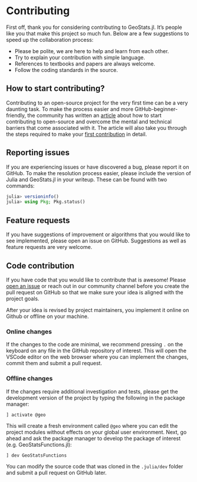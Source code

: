 # Contributing

First off, thank you for considering contributing to GeoStats.jl.
It’s people like you that make this project so much fun.
Below are a few suggestions to speed up the collaboration process:

- Please be polite, we are here to help and learn from each other.
- Try to explain your contribution with simple language.
- References to textbooks and papers are always welcome.
- Follow the coding standards in the source.

## How to start contributing?

Contributing to an open-source project for the very first time can be a very daunting task.
To make the process easier and more GitHub-beginner-friendly, the community has written
an [article](https://invenia.github.io/blog/2021/01/29/contribute-open-source) about how
to start contributing to open-source and overcome the mental and technical barriers that
come associated with it. The article will also take you through the steps required to make
your [first contribution](https://github.com/firstcontributions/first-contributions) in detail.

## Reporting issues

If you are experiencing issues or have discovered a bug, please
report it on GitHub. To make the resolution process easier, please
include the version of Julia and GeoStats.jl in your writeup.
These can be found with two commands:

```julia
julia> versioninfo()
julia> using Pkg; Pkg.status()
```

## Feature requests

If you have suggestions of improvement or algorithms that you would like
to see implemented, please open an issue on GitHub. Suggestions as well
as feature requests are very welcome.

## Code contribution

If you have code that you would like to contribute that is awesome!
Please [open an issue](https://github.com/JuliaEarth/GeoStats.jl/issues)
or reach out in our community channel before you create the pull request
on GitHub so that we make sure your idea is aligned with the project goals.

After your idea is revised by project maintainers, you implement it online
on Github or offline on your machine.

### Online changes

If the changes to the code are minimal, we recommend pressing `.` on the
keyboard on any file in the GitHub repository of interest. This will open
the VSCode editor on the web browser where you can implement the changes,
commit them and submit a pull request.

### Offline changes

If the changes require additional investigation and tests, please
get the development version of the project by typing the following in
the package manager:

```
] activate @geo
```

This will create a fresh environment called `@geo` where you can
edit the project modules without effects on your global user
environment. Next, go ahead and ask the package manager to
develop the package of interest (e.g. GeoStatsFunctions.jl):

```
] dev GeoStatsFunctions
```

You can modify the source code that was cloned in the `.julia/dev`
folder and submit a pull request on GitHub later.
